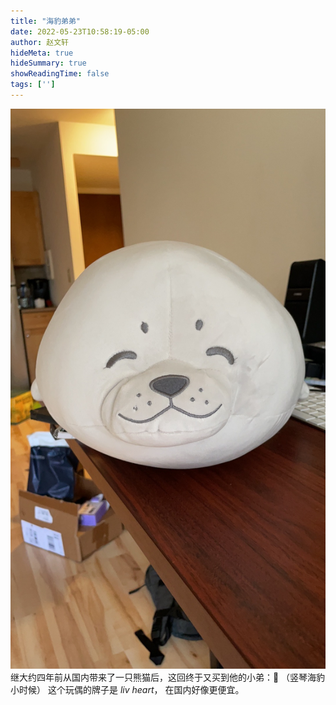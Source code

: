 ```yaml
---
title: "海豹弟弟"
date: 2022-05-23T10:58:19-05:00
author: 赵文轩
hideMeta: true
hideSummary: true
showReadingTime: false
tags: ['']
---
```

![](seal.jpg)
继大约四年前从国内带来了一只熊猫后，这回终于又买到他的小弟：🦭 （竖琴海豹小时候）
这个玩偶的牌子是 *liv heart*， 在国内好像更便宜。